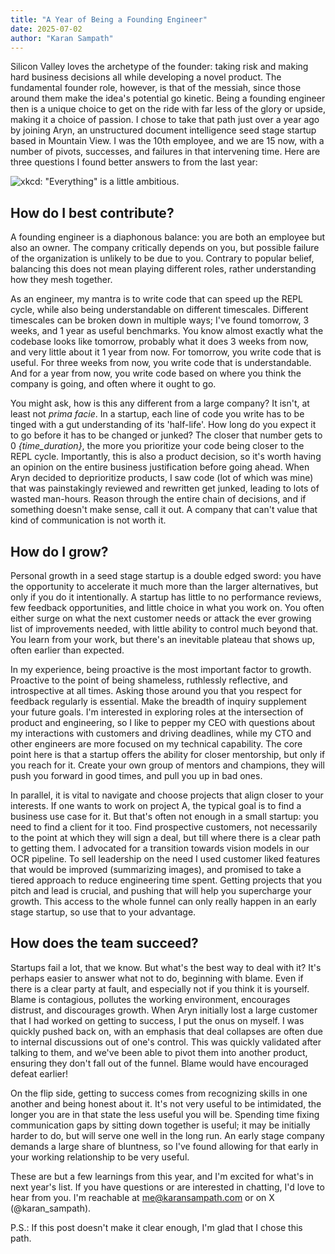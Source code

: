 ```yaml
---
title: "A Year of Being a Founding Engineer"
date: 2025-07-02
author: "Karan Sampath"
---
```



Silicon Valley loves the archetype of the founder: taking risk and making hard business decisions all while developing a novel product. The fundamental founder role, however, is that of the messiah, since those around them make the idea's potential go kinetic. Being a founding engineer then is a unique choice to get on the ride with far less of the glory or upside, making it a choice of passion. I chose to take that path just over a year ago by joining Aryn, an unstructured document intelligence seed stage startup based in Mountain View. I was the 10th employee, and we are 15 now, with a number of pivots, successes, and failures in that intervening time. Here are three questions I found better answers to from the last year:

![xkcd: "Everything" is a little ambitious.](/images/xkcd.png)

## How do I best contribute?

A founding engineer is a diaphonous balance: you are both an employee but also an owner. The company critically depends on you, but possible failure of the organization is unlikely to be due to you. Contrary to popular belief, balancing this does not mean playing different roles, rather understanding how they mesh together.

As an engineer, my mantra is to write code that can speed up the REPL cycle, while also being understandable on different timescales. Different timescales can be broken down in multiple ways; I've found tomorrow, 3 weeks, and 1 year as useful benchmarks. You know almost exactly what the codebase looks like tomorrow, probably what it does 3 weeks from now, and very little about it 1 year from now. For tomorrow, you write code that is useful. For three weeks from now, you write code that is understandable. And for a year from now, you write code based on where you think the company is going, and often where it ought to go.

You might ask, how is this any different from a large company? It isn't, at least not *prima facie*. In a startup, each line of code you write has to be tinged with a gut understanding of its 'half-life'. How long do you expect it to go before it has to be changed or junked? The closer that number gets to 0 *{time_duration}*, the more you prioritize your code being closer to the REPL cycle. Importantly, this is also a product decision, so it's worth having an opinion on the entire business justification before going ahead. When Aryn decided to deprioritize products, I saw code (lot of which was mine) that was painstakingly reviewed and rewritten get junked, leading to lots of wasted man-hours. Reason through the entire chain of decisions, and if something doesn't make sense, call it out. A company that can't value that kind of communication is not worth it.

## How do I grow?

Personal growth in a seed stage startup is a double edged sword: you have the opportunity to accelerate it much more than the larger alternatives, but only if you do it intentionally. A startup has little to no performance reviews, few feedback opportunities, and little choice in what you work on. You often either surge on what the next customer needs or attack the ever growing list of improvements needed, with little ability to control much beyond that. You learn from your work, but there's an inevitable plateau that shows up, often earlier than expected.

In my experience, being proactive is the most important factor to growth. Proactive to the point of being shameless, ruthlessly reflective, and introspective at all times. Asking those around you that you respect for feedback regularly is essential. Make the breadth of inquiry supplement your future goals. I'm interested in exploring roles at the intersection of product and engineering, so I like to pepper my CEO with questions about my interactions with customers and driving deadlines, while my CTO and other engineers are more focused on my technical capability. The core point here is that a startup offers the ability for closer mentorship, but only if you reach for it. Create your own group of mentors and champions, they will push you forward in good times, and pull you up in bad ones.

In parallel, it is vital to navigate and choose projects that align closer to your interests. If one wants to work on project A, the typical goal is to find a business use case for it. But that's often not enough in a small startup: you need to find a client for it too. Find prospective customers, not necessarily to the point at which they will sign a deal, but till where there is a clear path to getting them. I advocated for a transition towards vision models in our OCR pipeline. To sell leadership on the need I used customer liked features that would be improved (summarizing images), and promised to take a tiered approach to reduce engineering time spent. Getting projects that you pitch and lead is crucial, and pushing that will help you supercharge your growth. This access to the whole funnel can only really happen in an early stage startup, so use that to your advantage.  

## How does the team succeed?

Startups fail a lot, that we know. But what's the best way to deal with it? It's perhaps easier to answer what not to do, beginning with blame. Even if there is a clear party at fault, and especially not if you think it is yourself. Blame is contagious, pollutes the working environment, encourages distrust, and discourages growth. When Aryn initially lost a large customer that I had worked on getting to success, I put the onus on myself. I was quickly pushed back on, with an emphasis that deal collapses are often due to internal discussions out of one's control. This was quickly validated after talking to them, and we've been able to pivot them into another product, ensuring they don't fall out of the funnel. Blame would have encouraged defeat earlier!                                                                                                                                                    

On the flip side, getting to success comes from recognizing skills in one another and being honest about it. It's not very useful to be intimidated, the longer you are in that state the less useful you will be. Spending time fixing communication gaps by sitting down together is useful; it may be initially harder to do, but will serve one well in the long run. An early stage company demands a large share of bluntness, so I've found allowing for that early in your working relationship to be very useful.

These are but a few learnings from this year, and I'm excited for what's in next year's list. If you have questions or are interested in chatting, I'd love to hear from you. I'm reachable at me@karansampath.com or on X (@karan_sampath).

P.S.:  If this post doesn't make it clear enough, I'm glad that I chose this path.
